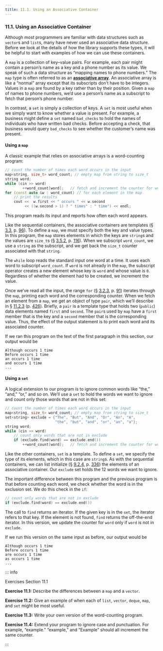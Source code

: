 ```yaml
---
title: 11.1. Using an Associative Container
---
```


<h3 id="filepos2724280">11.1. Using an Associative Container</h3>
<Badge type="info" text="Fundamental" />
<p>Although most programmers are familiar with data structures such as <code>vector</code>s and <code>list</code>s, many have never used an associative data structure. Before we look at the details of how the library supports these types, it will be helpful to start with examples of how we can use these containers.</p>
<p>A <code>map</code> is a collection of key–value pairs. For example, each pair might contain a person’s name as a key and a phone number as its value. We speak of such a data structure as “mapping names to phone numbers.” The <code>map</code> type is often referred to as an <strong><a href="112-defined_terms.html#filepos2890650" id="filepos2725363">associative array</a></strong>. An associative array is like a “normal” array except that its subscripts don’t have to be integers. Values in a <code>map</code> are found by a key <a id="filepos2725651"></a>rather than by their position. Given a <code>map</code> of names to phone numbers, we’d use a person’s name as a subscript to fetch that person’s phone number.</p>
<p>In contrast, a <code>set</code> is simply a collection of keys. A <code>set</code> is most useful when we simply want to know whether a value is present. For example, a business might define a <code>set</code> named <code>bad_checks</code> to hold the names of individuals who have written bad checks. Before accepting a check, that business would query <code>bad_checks</code> to see whether the customer’s name was present.</p>
<h4>Using a <code>map</code></h4>
<p>A classic example that relies on associative arrays is a word-counting program:</p>

```c++
// count the number of times each word occurs in the input
map<string, size_t> word_count; // empty map from string to size_t
string word;
while (cin >> word)
        ++word_count[word];   // fetch and increment the counter for word
for (const auto &w : word_count) // for each element in the map
    // print the results
    cout <<  w.first << " occurs " << w.second
         << ((w.second > 1) ? " times" : " time") << endl;
```

<p>This program reads its input and reports how often each word appears.</p>
<p>Like the sequential containers, the associative containers are templates (§ <a href="032-3.3._library_vector_type.html#filepos736471">3.3</a>, p. <a href="032-3.3._library_vector_type.html#filepos736471">96</a>). To define a <code>map</code>, we must specify both the key and value types. In this program, the <code>map</code> stores elements in which the keys are <code>string</code>s and the values are <code>size_t</code>s (§ <a href="034-3.5._arrays.html#filepos873638">3.5.2</a>, p. <a href="034-3.5._arrays.html#filepos873638">116</a>). When we subscript <code>word_count</code>, we use a <code>string</code> as the subscript, and we get back the <code>size_t</code> counter associated with that <code>string</code>.</p>
<p>The <code>while</code> loop reads the standard input one word at a time. It uses each word to subscript <code>word_count</code>. If <code>word</code> is not already in the <code>map</code>, the subscript operator creates a new element whose key is <code>word</code> and whose value is <code>0</code>. Regardless of whether the element had to be created, we increment the value.</p>
<p>Once we’ve read all the input, the range <code>for</code> (§ <a href="031-3.2._library_string_type.html#filepos697807">3.2.3</a>, p. <a href="031-3.2._library_string_type.html#filepos697807">91</a>) iterates through the <code>map</code>, printing each word and the corresponding counter. When we fetch an element from a <code>map</code>, we get an object of type <code>pair</code>, which we’ll describe in § <a href="108-11.2._overview_of_the_associative_containers.html#filepos2764131">11.2.3</a> (p. <a href="108-11.2._overview_of_the_associative_containers.html#filepos2764131">426</a>). Briefly, a <code>pair</code> is a template type that holds two (<code>public</code>) data elements named <code>first</code> and <code>second</code>. The <code>pair</code>s used by <code>map</code> have a <code>first</code> member that is the key and a <code>second</code> member that is the corresponding value. Thus, the effect of the output statement is to print each word and its associated counter.</p>
<p>If we ran this program on the text of the first paragraph in this section, our output would be</p>

```
Although occurs 1 time
Before occurs 1 time
an occurs 1 time
and occurs 1 time
...
```

<h4><a id="filepos2732953"></a>Using a <code>set</code></h4>
<p>A logical extension to our program is to ignore common words like “the,” “and,” “or,” and so on. We’ll use a <code>set</code> to hold the words we want to ignore and count only those words that are not in this set:</p>

```c++
// count the number of times each word occurs in the input
map<string, size_t> word_count; // empty map from string to size_t
set<string> exclude = {"The", "But", "And", "Or", "An", "A",
                       "the", "but", "and", "or", "an", "a"};
string word;
while (cin >> word)
    // count only words that are not in exclude
    if (exclude.find(word) == exclude.end())
        ++word_count[word];   // fetch and increment the counter for word
```

<p>Like the other containers, <code>set</code> is a template. To define a <code>set</code>, we specify the type of its elements, which in this case are <code>string</code>s. As with the sequential containers, we can list initialize (§ <a href="090-9.2._container_library_overview.html#filepos2221429">9.2.4</a>, p. <a href="090-9.2._container_library_overview.html#filepos2221429">336</a>) the elements of an associative container. Our <code>exclude</code> set holds the 12 words we want to ignore.</p>
<p>The important difference between this program and the previous program is that before counting each word, we check whether the word is in the exclusion set. We do this check in the <code>if</code>:</p>

```c++
// count only words that are not in exclude
if (exclude.find(word) == exclude.end())
```

<p>The call to <code>find</code> returns an iterator. If the given key is in the <code>set</code>, the iterator refers to that key. If the element is not found, <code>find</code> returns the off-the-end iterator. In this version, we update the counter for <code>word</code> only if <code>word</code> is not in <code>exclude</code>.</p>
<p>If we run this version on the same input as before, our output would be</p>

```
Although occurs 1 time
Before occurs 1 time
are occurs 1 time
as occurs 1 time
...
```

::: info
<p>Exercises Section 11.1</p>
<p><strong>Exercise 11.1:</strong> Describe the differences between a <code>map</code> and a <code>vector</code>.</p>
<p><strong>Exercise 11.2:</strong> Give an example of when each of <code>list</code>, <code>vector</code>, <code>deque</code>, <code>map</code>, and <code>set</code> might be most useful.</p>
<p><strong>Exercise 11.3:</strong> Write your own version of the word-counting program.</p>
<p><strong>Exercise 11.4:</strong> Extend your program to ignore case and punctuation. For example, “example.” “example,” and “Example” should all increment the same counter.</p>
:::
